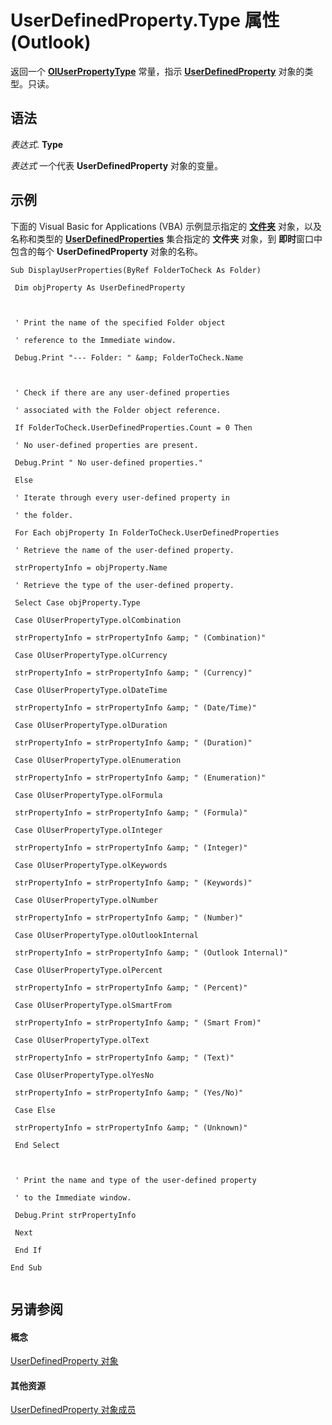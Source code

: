 
# UserDefinedProperty.Type 属性 (Outlook)

返回一个  **[OlUserPropertyType](24a4517a-3e6c-67be-33a3-fc9c2fb3f1d1.md)** 常量，指示 **[UserDefinedProperty](aebe38db-0ff9-79d2-b5a7-751fea7c97f3.md)** 对象的类型。只读。


## 语法

 _表达式_. **Type**

 _表达式_ 一个代表 **UserDefinedProperty** 对象的变量。


## 示例

下面的 Visual Basic for Applications (VBA) 示例显示指定的 **[文件夹](3cf6cda8-6d70-666e-2643-9d9c5b9cacfc.md)** 对象，以及名称和类型的 **[UserDefinedProperties](4293bcb8-855e-4c6d-9718-ba8c5862b3bd.md)** 集合指定的 **文件夹** 对象，到 **即时**窗口中包含的每个 **UserDefinedProperty** 对象的名称。


```
Sub DisplayUserProperties(ByRef FolderToCheck As Folder) 
 
 Dim objProperty As UserDefinedProperty 
 
 
 
 ' Print the name of the specified Folder object 
 
 ' reference to the Immediate window. 
 
 Debug.Print "--- Folder: " &amp; FolderToCheck.Name 
 
 
 
 ' Check if there are any user-defined properties 
 
 ' associated with the Folder object reference. 
 
 If FolderToCheck.UserDefinedProperties.Count = 0 Then 
 
 ' No user-defined properties are present. 
 
 Debug.Print " No user-defined properties." 
 
 Else 
 
 ' Iterate through every user-defined property in 
 
 ' the folder. 
 
 For Each objProperty In FolderToCheck.UserDefinedProperties 
 
 ' Retrieve the name of the user-defined property. 
 
 strPropertyInfo = objProperty.Name 
 
 ' Retrieve the type of the user-defined property. 
 
 Select Case objProperty.Type 
 
 Case OlUserPropertyType.olCombination 
 
 strPropertyInfo = strPropertyInfo &amp; " (Combination)" 
 
 Case OlUserPropertyType.olCurrency 
 
 strPropertyInfo = strPropertyInfo &amp; " (Currency)" 
 
 Case OlUserPropertyType.olDateTime 
 
 strPropertyInfo = strPropertyInfo &amp; " (Date/Time)" 
 
 Case OlUserPropertyType.olDuration 
 
 strPropertyInfo = strPropertyInfo &amp; " (Duration)" 
 
 Case OlUserPropertyType.olEnumeration 
 
 strPropertyInfo = strPropertyInfo &amp; " (Enumeration)" 
 
 Case OlUserPropertyType.olFormula 
 
 strPropertyInfo = strPropertyInfo &amp; " (Formula)" 
 
 Case OlUserPropertyType.olInteger 
 
 strPropertyInfo = strPropertyInfo &amp; " (Integer)" 
 
 Case OlUserPropertyType.olKeywords 
 
 strPropertyInfo = strPropertyInfo &amp; " (Keywords)" 
 
 Case OlUserPropertyType.olNumber 
 
 strPropertyInfo = strPropertyInfo &amp; " (Number)" 
 
 Case OlUserPropertyType.olOutlookInternal 
 
 strPropertyInfo = strPropertyInfo &amp; " (Outlook Internal)" 
 
 Case OlUserPropertyType.olPercent 
 
 strPropertyInfo = strPropertyInfo &amp; " (Percent)" 
 
 Case OlUserPropertyType.olSmartFrom 
 
 strPropertyInfo = strPropertyInfo &amp; " (Smart From)" 
 
 Case OlUserPropertyType.olText 
 
 strPropertyInfo = strPropertyInfo &amp; " (Text)" 
 
 Case OlUserPropertyType.olYesNo 
 
 strPropertyInfo = strPropertyInfo &amp; " (Yes/No)" 
 
 Case Else 
 
 strPropertyInfo = strPropertyInfo &amp; " (Unknown)" 
 
 End Select 
 
 
 
 ' Print the name and type of the user-defined property 
 
 ' to the Immediate window. 
 
 Debug.Print strPropertyInfo 
 
 Next 
 
 End If 
 
End Sub 
 

```


## 另请参阅


#### 概念


[UserDefinedProperty 对象](aebe38db-0ff9-79d2-b5a7-751fea7c97f3.md)
#### 其他资源


[UserDefinedProperty 对象成员](9a4fd85d-a47c-8871-bbe6-3383b28cc738.md)